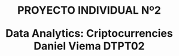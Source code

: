 <h1 align='center'>
  PROYECTO INDIVIDUAL Nº2 

 <b> Data Analytics: Criptocurrencies</b>   
 Daniel Viema DTPT02
</h1>

